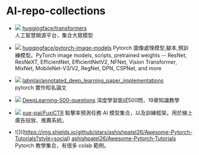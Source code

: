 # AI-repo-collections
- ![](https://img.shields.io/github/stars/huggingface/transformers?style=social)
  [huggingface/transformers](https://github.com/huggingface/transformers)\
  人工智慧開源平台，集合大眾模型
  
- ![](https://img.shields.io/github/stars/huggingface/pytorch-image-models?style=social)
  [huggingface/pytorch-image-models](https://github.com/huggingface/pytorch-image-models)
  Pytorch 圖像處理模型,腳本,預訓練模型。PyTorch image models, scripts, pretrained weights -- ResNet, ResNeXT, EfficientNet, EfficientNetV2, NFNet, Vision Transformer, MixNet, MobileNet-V3/V2, RegNet, DPN, CSPNet, and more
    
- ![](https://img.shields.io/github/stars/labmlai/annotated_deep_learning_paper_implementations?style=social)
  [labmlai/annotated_deep_learning_paper_implementations](https://github.com/labmlai/annotated_deep_learning_paper_implementations)\
  pytorch 實作知名論文

- ![](https://img.shields.io/github/stars/scutan90/DeepLearning-500-questions?style=social)
  [DeepLearning-500-questions](https://github.com/scutan90/DeepLearning-500-questions)
  深度學習面試500問，19章知識教學

- ![](https://img.shields.io/github/stars/xue-pai/FuxiCTR?style=social)
  [xue-pai/FuxiCTR](https://github.com/xue-pai/FuxiCTR)
  點擊率預測任務 AI 模型集合，以及訓練框架。用於線上廣告投放、推薦系統。

- ![]((https://img.shields.io/github/stars/ashishpatel26/Awesome-Pytorch-Tutorials?style=social)
  [ashishpatel26/Awesome-Pytorch-Tutorials](https://github.com/ashishpatel26/Awesome-Pytorch-Tutorials)
  Pytorch 教學集合，有很多 colab 範例。
  

